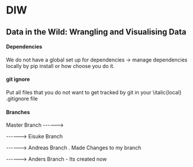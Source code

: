 # DIW
## Data in the Wild: Wrangling and Visualising Data

#### Dependencies
We do not have a global set up for dependencies -> manage dependencies locally by pip install or how choose you do it.

#### git ignore
Put all files that you do not want to get tracked by git in your \italic{local} .gitignore file

#### Branches
Master Branch ------> 

------> Eisuke Branch

------> Andreas Branch . Made Changes to my branch 

------> Anders Branch - Its created now
